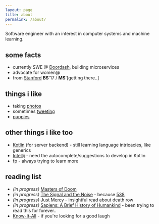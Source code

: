 ```yaml
---
layout: page
title: about
permalink: /about/
---
```


Software engineer with an interest in computer systems and machine learning. 

## some facts
  * currently SWE @ [Doordash](https://doordash.com), building microservices
  * advocate for women@
  * from [Stanford](https://cs.stanford.edu) **BS**'17 / **MS**'[getting there..]

## things i like
  * taking [photos](https://www.instagram.com/cjtinah/)
  * sometimes [tweeting](https://twitter.com/cjtinah)
  * [puppies](https://pbs.twimg.com/media/CswfUa-VUAAf0Uq.jpg)

## other things i like too
  * [Kotlin](https://kotlinlang.org/) (for server backend) - still learning language intricacies, like generics
  * [Intellij](https://www.jetbrains.com/idea/) - need the autocomplete/suggestions to develop in Kotlin
  * fp - always trying to learn more

## reading list
  * *(in progress)* [Masters of Doom](https://www.amazon.com/gp/product/0812972155/ref=oh_aui_detailpage_o00_s00?ie=UTF8&psc=1)
  * *(in progress)* [The Signal and the Noise](https://www.amazon.com/Signal-Noise-Many-Predictions-Fail-but/dp/0143125087/ref=sr_1_1?s=books&ie=UTF8&qid=1505453643&sr=1-1&keywords=the+signal+and+the+noise) - because [538](http://fivethirtyeight.com/)
  * *(in progress)* [Just Mercy](https://www.amazon.com/Just-Mercy-Story-Justice-Redemption/dp/081298496X) - insightful read about death row
  * *(in progress)* [Sapiens: A Brief History of Humankind](https://www.amazon.com/Sapiens-Humankind-Yuval-Noah-Harari/dp/0062316117/ref=sr_1_1?s=books&ie=UTF8&qid=1527267023&sr=1-1&keywords=sapiens) - been trying to read this for forever..
  * [Know-It-All](https://www.amazon.com/Know-All-Humble-Become-Smartest/dp/0743250621/ref=sr_1_1?s=books&ie=UTF8&qid=1505453699&sr=1-1&keywords=know+it+all) - if you're looking for a good laugh
